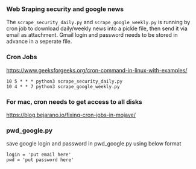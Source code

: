 ### Web Sraping security and google news
The ```scrape_security_daily.py``` and ```scrape_google_weekly.py``` is running by cron job to download daily/weekly news into a pickle file, then send it via email as attachment. Gmail login and password needs to be stored in advance in a seperate file. 

### Cron Jobs
https://www.geeksforgeeks.org/cron-command-in-linux-with-examples/
```
10 5 * * * python3 scrape_security_daily.py
10 4 * * 7 python3 scrape_google_weekly.py
```
### For mac, cron needs to get access to all disks
https://blog.bejarano.io/fixing-cron-jobs-in-mojave/

### pwd_google.py
save google login and password in pwd_google.py using below format
```
login = 'put email here'
pwd = 'put password here'
```
